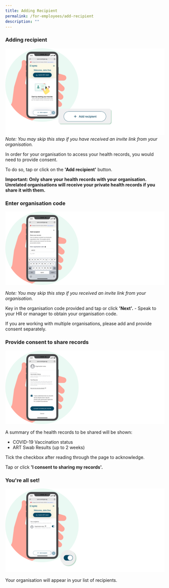 ```yaml
---
title: Adding Recipient
permalink: /for-employees/add-recipient
description: ""
---
```


### **Adding recipient**
![Alt text for image on Isomer site](/images/guide/Add%20recipient.png)
*Note: You may skip this step if you have received an invite link from your organisation.*

In order for your organisation to access your health records, you would need to provide consent.

To do so, tap or click on the **'Add recipient'** button.

**Important:
Only share your health records with your organisation. Unrelated organisations will receive your private health records if you share it with them.**


### **Enter organisation code**
![Alt text for image on Isomer site](/images/guide/Enter%20code.png)

*Note: You may skip this step if you received an invite link from your organisation.*

Key in the organisation code provided and tap or click **'Next'.** - Speak to your HR or manager to obtain your organisation code.

If you are working with multiple organisations, please add and provide consent separately.

### **Provide consent to share records**
![Alt text for image on Isomer site](/images/guide/Consent.png)

A summary of the health records to be shared will be shown:
* COVID-19 Vaccination status
* ART Swab Results (up to 2 weeks)

Tick the checkbox after reading through the page to acknowledge.

Tap or click  **'I consent to sharing my records'.**



### **You're all set!**
![Alt text for image on Isomer site](/images/guide/Toggle%20on.png)

Your organisation will appear in your list of recipients.